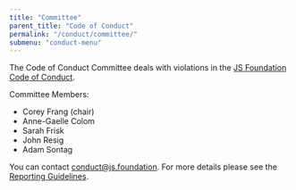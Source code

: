 ```yaml
---
title: "Committee"
parent_title: "Code of Conduct"
permalink: "/conduct/committee/"
submenu: "conduct-menu"
---
```


The Code of Conduct Committee deals with violations in the [JS Foundation Code of Conduct][].

Committee Members:

* Corey Frang (chair)
* Anne-Gaelle Colom
* Sarah Frisk
* John Resig
* Adam Sontag

You can contact [conduct@js.foundation][]. For more details please see the [Reporting Guidelines][].

[JS Foundation Code of Conduct]: {{site.url}}/conduct/
[conduct@js.foundation]: mailto:conduct@js.foundation
[Reporting Guidelines]: {{site.url}}/conduct/reporting/
